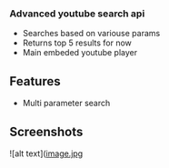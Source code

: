 ### Advanced youtube search api

- Searches based on variouse params
- Returns top 5 results for now
- Main embeded youtube player 

## Features

- Multi parameter search


## Screenshots

![alt text]([image.jpg](https://github.com/mijos52/youtube_api/blob/master/images/Screenshot%20(12).png?raw=true)
